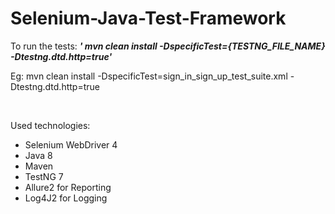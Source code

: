 # Selenium-Java-Test-Framework

To run the tests:
<b><i>'
mvn clean install -DspecificTest={TESTNG_FILE_NAME} -Dtestng.dtd.http=true'</i></b>

Eg: mvn clean install -DspecificTest=sign_in_sign_up_test_suite.xml -Dtestng.dtd.http=true


<br>

Used technologies:

* Selenium WebDriver 4
* Java 8
* Maven
* TestNG 7
* Allure2 for Reporting
* Log4J2 for Logging
